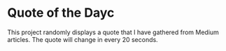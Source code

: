 # Quote of the Dayc
This project randomly displays a quote that I have gathered from Medium articles. The quote will change in every 20 seconds.
